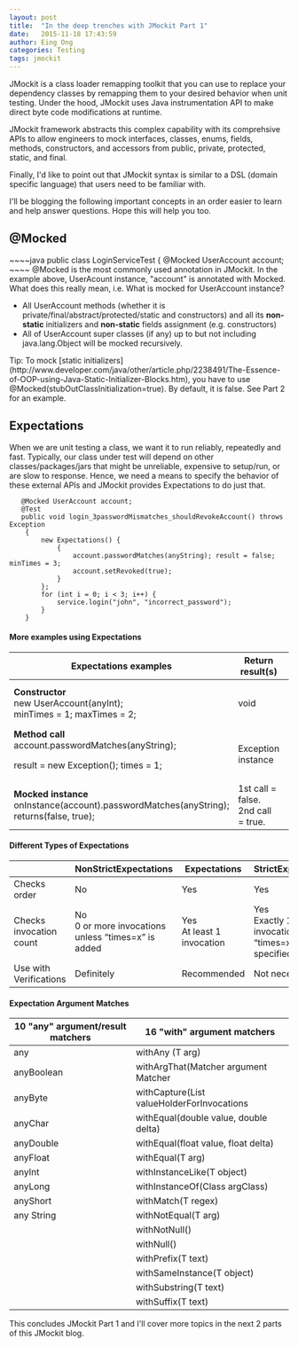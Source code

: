 ```yaml
---
layout: post
title:  "In the deep trenches with JMockit Part 1"
date:   2015-11-18 17:43:59
author: Eing Ong
categories: Testing
tags: jmockit
---
```

JMockit is a class loader remapping toolkit that you can use to replace your dependency classes by remapping them to your desired behavior when unit testing. Under the hood, JMockit uses Java instrumentation API to make direct byte code modifications at runtime. 

JMockit framework abstracts this complex capability with its comprehsive APIs to allow engineers to mock interfaces, classes, enums, fields, methods, constructors, and accessors from public, private, protected, static, and final.

Finally, I'd like to point out that JMockit syntax is similar to a DSL (domain specific language) that users need to be familiar with.

I'll be blogging the following important concepts in an order easier to learn and help answer questions. Hope this will help you too.

<h2>@Mocked</h2>
~~~~java 
public class LoginServiceTest {
    @Mocked UserAccount account;
~~~~
@Mocked is the most commonly used annotation in JMockit. In the example above, UserAcount instance, "account" is annotated with Mocked. What does this really mean, i.e. What is mocked for UserAccount instance?
<ul>
<li>All UserAccount methods (whether it is private/final/abstract/protected/static and constructors) and all its <b>non-static</b> initializers and <b>non-static</b> fields assignment (e.g. constructors)</li>
<li>All of UserAccount super classes (if any) up to but not including java.lang.Object will be mocked recursively.</li>
</ul>
Tip: To mock [static initializers](http://www.developer.com/java/other/article.php/2238491/The-Essence-of-OOP-using-Java-Static-Initializer-Blocks.htm), you have to use @Mocked(stubOutClassInitialization=true). By default, it is false. See Part 2 for an example.

<h2>Expectations</h2>
When we are unit testing a class, we want it to run reliably, repeatedly and fast. Typically, our class under test will depend on other classes/packages/jars that might be unreliable, expensive to setup/run, or are slow to response. Hence, we need a means to specify the behavior of these external APIs and JMockit provides Expectations to do just that.

~~~
   @Mocked UserAccount account;
   @Test
   public void login_3passwordMismatches_shouldRevokeAccount() throws Exception
    {
        new Expectations() {
            {
                account.passwordMatches(anyString); result = false; minTimes = 3;
                account.setRevoked(true);
            }
        };
        for (int i = 0; i < 3; i++) {
            service.login("john", "incorrect_password");
        }
    }
~~~

<h4>More examples using Expectations</h4>

| Expectations examples | Return result(s) | What matches |
| --------------------- | ---------------- | ------------ |
| <b>Constructor</b><br>new UserAccount(anyInt);<br>minTimes = 1; maxTimes = 2; | void | new UserAccount(1); <br> new UserAccount(2); |
| <b>Method call</b><br>account.passwordMatches(anyString);<p>result = new Exception(); times = 1; | Exception instance | @Mock or @Injectable account |
| <b>Mocked instance</b><br>onInstance(account).passwordMatches(anyString);<br> returns(false, true); | 1st call = false.<br>2nd call = true. | @Mock or @Injectable account|


<h4>Different Types of Expectations</h4>

|     | NonStrictExpectations | Expectations | StrictExpectations |
| --- | --------------------- | ------------ | ------------------ |
| Checks order | No | Yes | Yes |
| Checks invocation count | No<br>0 or more invocations unless “times=x” is added | Yes<br>At least 1 invocation | Yes<br>Exactly 1 invocation unless “times=x” is specified | 
| Use with Verifications | Definitely | Recommended | Not necessary |


<h4>Expectation Argument Matches</h4>

| 10 "any" argument/result matchers | 16 "with" argument matchers |
| --------------------------------- | --------------------------- |
| any | withAny (T arg) |
| anyBoolean | withArgThat(Matcher argument Matcher |
| anyByte | withCapture(List<T> valueHolderForInvocations |
| anyChar | withEqual(double value, double delta) |
| anyDouble | withEqual(float value, float delta) |
| anyFloat | withEqual(T arg) |
| anyInt | withInstanceLike(T object) |
| anyLong | withInstanceOf(Class<T> argClass) |
| anyShort | withMatch(T regex) |
| any String | withNotEqual(T arg) |
| | withNotNull() |
| | withNull() |
| | withPrefix(T text) |
| | withSameInstance(T object) |
| | withSubstring(T text) |
| | withSuffix(T text) |
 
This concludes JMockit Part 1 and I'll cover more topics in the next 2 parts of this JMockit blog.
